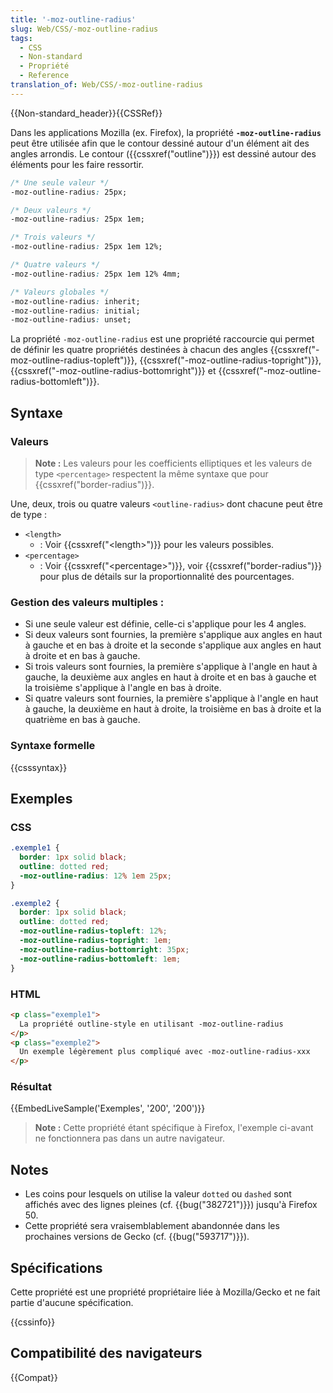 ```yaml
---
title: '-moz-outline-radius'
slug: Web/CSS/-moz-outline-radius
tags:
  - CSS
  - Non-standard
  - Propriété
  - Reference
translation_of: Web/CSS/-moz-outline-radius
---
```


{{Non-standard_header}}{{CSSRef}}

Dans les applications Mozilla (ex. Firefox), la propriété **`-moz-outline-radius`** peut être utilisée afin que le contour dessiné autour d'un élément ait des angles arrondis. Le contour ({{cssxref("outline")}}) est dessiné autour des éléments pour les faire ressortir.

```css
/* Une seule valeur */
-moz-outline-radius: 25px;

/* Deux valeurs */
-moz-outline-radius: 25px 1em;

/* Trois valeurs */
-moz-outline-radius: 25px 1em 12%;

/* Quatre valeurs */
-moz-outline-radius: 25px 1em 12% 4mm;

/* Valeurs globales */
-moz-outline-radius: inherit;
-moz-outline-radius: initial;
-moz-outline-radius: unset;
```

La propriété `-moz-outline-radius` est une propriété raccourcie qui permet de définir les quatre propriétés destinées à chacun des angles {{cssxref("-moz-outline-radius-topleft")}}, {{cssxref("-moz-outline-radius-topright")}}, {{cssxref("-moz-outline-radius-bottomright")}} et {{cssxref("-moz-outline-radius-bottomleft")}}.

## Syntaxe

### Valeurs

> **Note :** Les valeurs pour les coefficients elliptiques et les valeurs de type `<percentage>` respectent la même syntaxe que pour {{cssxref("border-radius")}}.

Une, deux, trois ou quatre valeurs `<outline-radius>` dont chacune peut être de type :

- `<length>`
  - : Voir {{cssxref("&lt;length&gt;")}} pour les valeurs possibles.
- `<percentage>`
  - : Voir {{cssxref("&lt;percentage&gt;")}}, voir {{cssxref("border-radius")}} pour plus de détails sur la proportionnalité des pourcentages.

### Gestion des valeurs multiples :

- Si une seule valeur est définie, celle-ci s'applique pour les 4 angles.
- Si deux valeurs sont fournies, la première s'applique aux angles en haut à gauche et en bas à droite et la seconde s'applique aux angles en haut à droite et en bas à gauche.
- Si trois valeurs sont fournies, la première s'applique à l'angle en haut à gauche, la deuxième aux angles en haut à droite et en bas à gauche et la troisième s'applique à l'angle en bas à droite.
- Si quatre valeurs sont fournies, la première s'applique à l'angle en haut à gauche, la deuxième en haut à droite, la troisième en bas à droite et la quatrième en bas à gauche.

### Syntaxe formelle

{{csssyntax}}

## Exemples

### CSS

```css
.exemple1 {
  border: 1px solid black;
  outline: dotted red;
  -moz-outline-radius: 12% 1em 25px;
}

.exemple2 {
  border: 1px solid black;
  outline: dotted red;
  -moz-outline-radius-topleft: 12%;
  -moz-outline-radius-topright: 1em;
  -moz-outline-radius-bottomright: 35px;
  -moz-outline-radius-bottomleft: 1em;
}
```

### HTML

```html
<p class="exemple1">
  La propriété outline-style en utilisant -moz-outline-radius
</p>
<p class="exemple2">
  Un exemple légèrement plus compliqué avec -moz-outline-radius-xxx
</p>
```

### Résultat

{{EmbedLiveSample('Exemples', '200', '200')}}

> **Note :** Cette propriété étant spécifique à Firefox, l'exemple ci-avant ne fonctionnera pas dans un autre navigateur.

## Notes

- Les coins pour lesquels on utilise la valeur `dotted` ou `dashed` sont affichés avec des lignes pleines (cf. {{bug("382721")}}) jusqu'à Firefox 50.
- Cette propriété sera vraisemblablement abandonnée dans les prochaines versions de Gecko (cf. {{bug("593717")}}).

## Spécifications

Cette propriété est une propriété propriétaire liée à Mozilla/Gecko et ne fait partie d'aucune spécification.

{{cssinfo}}

## Compatibilité des navigateurs

{{Compat}}
